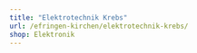 ```yaml
---
title: "Elektrotechnik Krebs"
url: /efringen-kirchen/elektrotechnik-krebs/
shop: Elektronik
---
```

